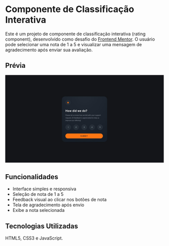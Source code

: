 # Componente de Classificação Interativa

Este é um projeto de componente de classificação interativa (rating component), desenvolvido como desafio do [Frontend Mentor](https://www.frontendmentor.io). O usuário pode selecionar uma nota de 1 a 5 e visualizar uma mensagem de agradecimento após enviar sua avaliação.

## Prévia

![Preview do Projeto](img/desktop-design.jpg) 

## Funcionalidades

- Interface simples e responsiva
- Seleção de nota de 1 a 5
- Feedback visual ao clicar nos botões de nota
- Tela de agradecimento após envio
- Exibe a nota selecionada

## Tecnologias Utilizadas
 HTML5, CSS3 e JavaScript.

